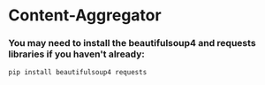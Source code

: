 # Content-Aggregator

### You may need to install the beautifulsoup4 and requests libraries if you haven't already:

```
pip install beautifulsoup4 requests
```
